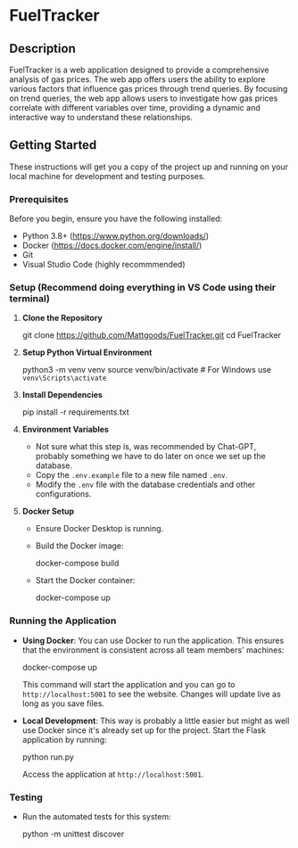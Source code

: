 # FuelTracker

## Description

FuelTracker is a web application designed to provide a comprehensive analysis of gas prices. The web app offers users the ability to explore various factors that influence gas prices through trend queries. By focusing on trend queries, the web app allows users to investigate how gas prices correlate with different variables over time, providing a dynamic and interactive way to understand these relationships.


## Getting Started

These instructions will get you a copy of the project up and running on your local machine for development and testing purposes.


### Prerequisites

Before you begin, ensure you have the following installed:
- Python 3.8+ (https://www.python.org/downloads/)
- Docker (https://docs.docker.com/engine/install/)
- Git
- Visual Studio Code (highly recommmended)

### Setup (Recommend doing everything in VS Code using their terminal)

1. **Clone the Repository**
   
   git clone https://github.com/Mattgoods/FuelTracker.git
   cd FuelTracker

2. **Setup Python Virtual Environment**

   python3 -m venv venv
   source venv/bin/activate  # For Windows use `venv\Scripts\activate`

3. **Install Dependencies**

   pip install -r requirements.txt

4. **Environment Variables**
   - Not sure what this step is, was recommended by Chat-GPT, probably something we have to do later on once we set up the database.
   - Copy the `.env.example` file to a new file named `.env`.
   - Modify the `.env` file with the database credentials and other configurations.

5. **Docker Setup**
   - Ensure Docker Desktop is running.
   - Build the Docker image:

     docker-compose build

   - Start the Docker container:

     docker-compose up

### Running the Application

- **Using Docker**:
  You can use Docker to run the application. This ensures that the environment is consistent across all team members' machines:

  docker-compose up

  This command will start the application and you can go to `http://localhost:5001` to see the website. Changes will update live as long as you save files.

- **Local Development**:
  This way is probably a little easier but might as well use Docker since it's already set up for the project.
  Start the Flask application by running:

  python run.py

  Access the application at `http://localhost:5001`.

### Testing

- Run the automated tests for this system:

  python -m unittest discover
